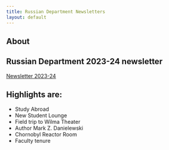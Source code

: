 ```yaml
---
title: Russian Department Newsletters
layout: default
---
```


## About

## Russian Department 2023-24 newsletter

[Newsletter 2023-24](russdept2324.pdf)

## Highlights are: 
- Study Abroad
- New Student Lounge
- Field trip to Wilma Theater
- Author Mark Z. Danielewski
- Chornobyl Reactor Room
- Faculty tenure 
